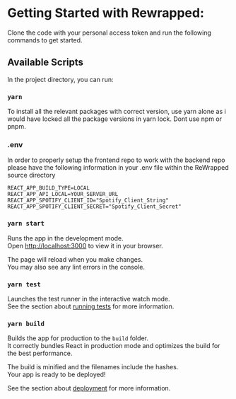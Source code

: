 # Getting Started with Rewrapped:

Clone the code with your personal access token and run the following commands to get started.

## Available Scripts

In the project directory, you can run:

### `yarn`

To install all the relevant packages with correct version, use yarn alone as i would have locked all the package versions in yarn lock. Dont use npm or pnpm.

### .env

In order to properly setup the frontend repo to work with the backend repo please have the following information in your .env file within the ReWrapped source directory

```
REACT_APP_BUILD_TYPE=LOCAL
REACT_APP_API_LOCAL=YOUR_SERVER_URL
REACT_APP_SPOTIFY_CLIENT_ID="Spotify_Client_String"
REACT_APP_SPOTIFY_CLIENT_SECRET="Spotify_Client_Secret"
```

### `yarn start`

Runs the app in the development mode.\
Open [http://localhost:3000](http://localhost:3000) to view it in your browser.

The page will reload when you make changes.\
You may also see any lint errors in the console.

### `yarn test`

Launches the test runner in the interactive watch mode.\
See the section about [running tests](https://facebook.github.io/create-react-app/docs/running-tests) for more information.

### `yarn build`

Builds the app for production to the `build` folder.\
It correctly bundles React in production mode and optimizes the build for the best performance.

The build is minified and the filenames include the hashes.\
Your app is ready to be deployed!

See the section about [deployment](https://facebook.github.io/create-react-app/docs/deployment) for more information.
